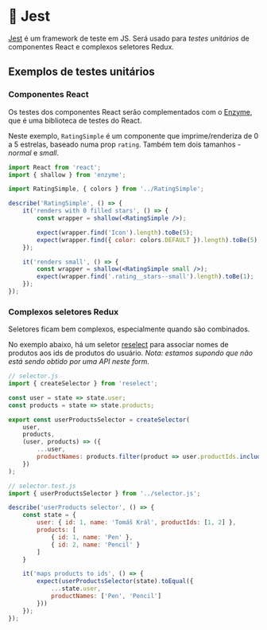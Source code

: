 # 🤡 Jest

[Jest](https://jestjs.io/) é um framework de teste em JS. Será usado para *testes unitários* de componentes React e complexos seletores Redux.

## Exemplos de testes unitários

### Componentes React

Os testes dos componentes React serão complementados com o [Enzyme](https://airbnb.io/enzyme/), que é uma biblioteca de testes do React.

Neste exemplo, `RatingSimple` é um componente que imprime/renderiza de 0 a 5 estrelas, baseado numa prop `rating`. Também tem dois tamanhos - *normal* e *small*.

```jsx
import React from 'react';
import { shallow } from 'enzyme';

import RatingSimple, { colors } from '../RatingSimple';

describe('RatingSimple', () => {
    it('renders with 0 filled stars', () => {
        const wrapper = shallow(<RatingSimple />);

        expect(wrapper.find('Icon').length).toBe(5);
        expect(wrapper.find({ color: colors.DEFAULT }).length).toBe(5);
    });

    it('renders small', () => {
        const wrapper = shallow(<RatingSimple small />);
        expect(wrapper.find('.rating__stars--small').length).toBe(1);
    });
});
```

### Complexos seletores Redux

Seletores ficam bem complexos, especialmente quando são combinados.

No exemplo abaixo, há um seletor [reselect](https://github.com/reduxjs/reselect) para associar nomes de produtos aos ids de produtos do usuário. *Nota: estamos supondo que não está sendo obtido por uma API neste form.*

```javascript
// selector.js
import { createSelector } from 'reselect';

const user = state => state.user;
const products = state => state.products;

export const userProductsSelector = createSelector(
    user,
    products,
    (user, products) => ({
        ...user,
        productNames: products.filter(product => user.productIds.includes(product.id))
    })
);
```

```javascript
// selector.test.js
import { userProductsSelector } from '../selector.js';

describe('userProducts selector', () => {
    const state = {
        user: { id: 1, name: 'Tomáš Král', productIds: [1, 2] },
        products: [
            { id: 1, name: 'Pen' },
            { id: 2, name: 'Pencil' }
        ]
    }

    it('maps products to ids', () => {
        expect(userProductsSelector(state).toEqual({
            ...state.user,
            productNames: ['Pen', 'Pencil']
        }))
    });
});
```